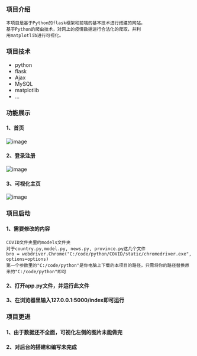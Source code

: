 ### 项目介绍
```
本项目是基于Python的flask框架和前端的基本技术进行搭建的网站。
基于Python的爬虫技术，对网上的疫情数据进行合法化的爬取，并利
用matplotlib进行可视化。
```

### 项目技术
* python
* flask
* Ajax
* MySQL
* matplotlib
* ...

### 功能展示
#### 1、首页
![image](https://user-images.githubusercontent.com/74846298/155659396-2ba70ac5-731a-4d6f-a4d2-4155f6ed376a.png)
#### 2、登录注册
![image](https://user-images.githubusercontent.com/74846298/155659445-703906f8-ccef-41f5-86c5-cb66c396ea5a.png)
#### 3、可视化主页
![image](https://user-images.githubusercontent.com/74846298/155659492-91c21aef-4472-4a81-a110-5d2c8aac062e.png)

### 项目启动
#### 1、需要修改的内容
```
COVID文件夹里的models文件夹
对于country.py,model.py, news.py, province.py这几个文件
bro = webdriver.Chrome("C:/code/python/COVID/static/chromedriver.exe", options=options)
第一个参数里的"C:/code/python"是你电脑上下载的本项目的路径，只需将你的路径替换原来的"C:/code/python"即可
```
#### 2、打开app.py文件，并运行此文件
#### 3、在浏览器里输入127.0.0.1:5000/index即可运行

### 项目更进
#### 1、由于数据还不全面，可视化左侧的图片未能做完
#### 2、对后台的搭建和编写未完成

